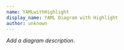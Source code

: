```yaml
---
name: YAMLwithHighlight
display_name: YAML Diagram with Highlight
author: unknown
---
```

_Add a diagram description_.
